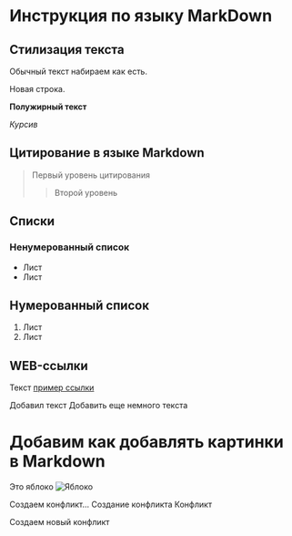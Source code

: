 # Инструкция по языку MarkDown

## Стилизация текста

Обычный текст набираем как есть.

Новая строка.

**Полужирный текст**

*Курсив*

## Цитирование в языке Markdown

> Первый уровень цитирования
>> Второй уровень


## Списки
### Ненумерованный список

* Лист
* Лист

## Нумерованный список

1. Лист
2. Лист

## WEB-ссылки

Текст [пример ссылки](http.example.com "Всплывающая подсказка")


Добавил текст
Добавить еще немного текста


# Добавим как добавлять картинки в Markdown
Это яблоко
![Яблоко](1662040170_j-50.jpg)




Создаем конфликт...
Создание конфликта
Конфликт

Создаем новый конфликт
